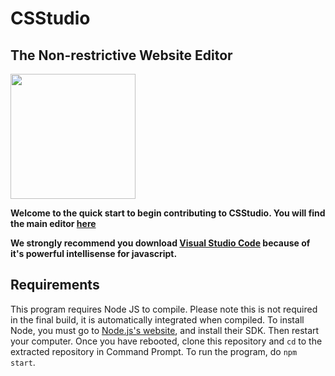 # CSStudio
## The Non-restrictive Website Editor
<img src="https://i.imgur.com/EWJu8V4.png" width="200" height="200">

**Welcome to the quick start to begin contributing to CSStudio. You will find the main editor [here](index.html)**

**We strongly recommend you download [Visual Studio Code](https://code.visualstudio.com/) because of it's powerful intellisense for javascript.**

## Requirements
This program requires Node JS to compile. Please note this is not required in the final build, it is automatically integrated when compiled.
To install Node, you must go to [Node.js's website](https://nodejs.org/en/), and install their SDK. Then restart your computer.
Once you have rebooted, clone this repository and `cd` to the extracted repository in Command Prompt. To run the program, do `npm start`.
